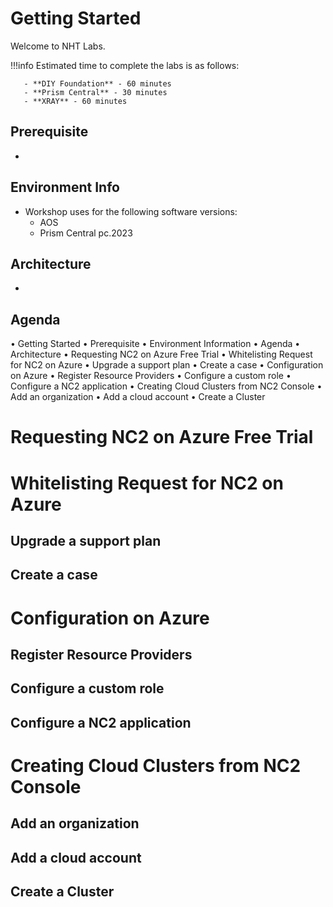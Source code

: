 

# Getting Started 

Welcome to NHT Labs.

!!!info
       Estimated time to complete the labs is as follows:

       - **DIY Foundation** - 60 minutes
       - **Prism Central** - 30 minutes
       - **XRAY** - 60 minutes

## Prerequisite

- 

## Environment Info

- Workshop uses for the following software versions:
  - AOS 
  - Prism Central pc.2023


## Architecture

- 
## Agenda
• Getting Started
    • Prerequisite
    • Environment Information
    • Agenda
    • Architecture
• Requesting NC2 on Azure Free Trial
• Whitelisting Request for NC2 on Azure
    • Upgrade a support plan
    • Create a case
• Configuration on Azure
    • Register Resource Providers
    • Configure a custom role
    • Configure a NC2 application
• Creating Cloud Clusters from NC2 Console
    • Add an organization
    • Add a cloud account
    • Create a Cluster

# Requesting NC2 on Azure Free Trial

# Whitelisting Request for NC2 on Azure
## Upgrade a support plan
## Create a case

# Configuration on Azure
## Register Resource Providers
## Configure a custom role
## Configure a NC2 application

# Creating Cloud Clusters from NC2 Console
 ## Add an organization
 ## Add a cloud account
 ## Create a Cluster


